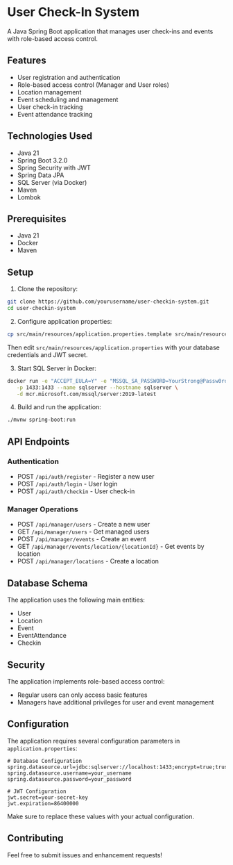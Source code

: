 # User Check-In System

A Java Spring Boot application that manages user check-ins and events with role-based access control.

## Features

- User registration and authentication
- Role-based access control (Manager and User roles)
- Location management
- Event scheduling and management
- User check-in tracking
- Event attendance tracking

## Technologies Used

- Java 21
- Spring Boot 3.2.0
- Spring Security with JWT
- Spring Data JPA
- SQL Server (via Docker)
- Maven
- Lombok

## Prerequisites

- Java 21
- Docker
- Maven

## Setup

1. Clone the repository:
```bash
git clone https://github.com/yourusername/user-checkin-system.git
cd user-checkin-system
```

2. Configure application properties:
```bash
cp src/main/resources/application.properties.template src/main/resources/application.properties
```
Then edit `src/main/resources/application.properties` with your database credentials and JWT secret.

3. Start SQL Server in Docker:
```bash
docker run -e "ACCEPT_EULA=Y" -e "MSSQL_SA_PASSWORD=YourStrong@Passw0rd" \
   -p 1433:1433 --name sqlserver --hostname sqlserver \
   -d mcr.microsoft.com/mssql/server:2019-latest
```

4. Build and run the application:
```bash
./mvnw spring-boot:run
```

## API Endpoints

### Authentication
- POST `/api/auth/register` - Register a new user
- POST `/api/auth/login` - User login
- POST `/api/auth/checkin` - User check-in

### Manager Operations
- POST `/api/manager/users` - Create a new user
- GET `/api/manager/users` - Get managed users
- POST `/api/manager/events` - Create an event
- GET `/api/manager/events/location/{locationId}` - Get events by location
- POST `/api/manager/locations` - Create a location

## Database Schema

The application uses the following main entities:
- User
- Location
- Event
- EventAttendance
- Checkin

## Security

The application implements role-based access control:
- Regular users can only access basic features
- Managers have additional privileges for user and event management

## Configuration

The application requires several configuration parameters in `application.properties`:

```properties
# Database Configuration
spring.datasource.url=jdbc:sqlserver://localhost:1433;encrypt=true;trustServerCertificate=true;loginTimeout=30;
spring.datasource.username=your_username
spring.datasource.password=your_password

# JWT Configuration
jwt.secret=your-secret-key
jwt.expiration=86400000
```

Make sure to replace these values with your actual configuration.

## Contributing

Feel free to submit issues and enhancement requests!
